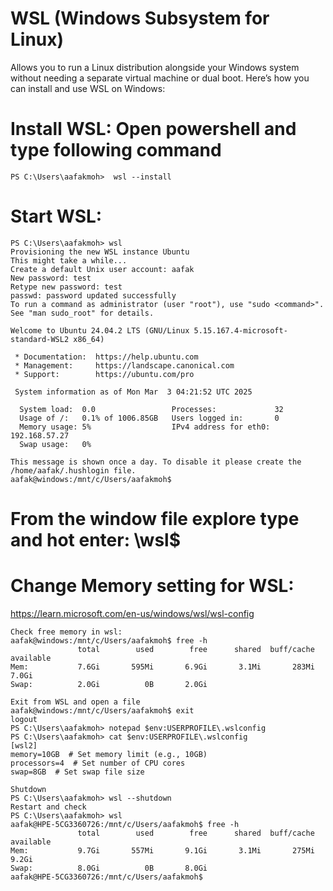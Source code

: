 # WSL (Windows Subsystem for Linux)
Allows you to run a Linux distribution alongside your Windows system without needing a separate virtual machine or dual boot.
Here’s how you can install and use WSL on Windows:

# Install WSL:  Open powershell and type following command
```
PS C:\Users\aafakmoh>  wsl --install
```
# Start WSL:
```
PS C:\Users\aafakmoh> wsl
Provisioning the new WSL instance Ubuntu
This might take a while...
Create a default Unix user account: aafak
New password: test
Retype new password: test
passwd: password updated successfully
To run a command as administrator (user "root"), use "sudo <command>".
See "man sudo_root" for details.

Welcome to Ubuntu 24.04.2 LTS (GNU/Linux 5.15.167.4-microsoft-standard-WSL2 x86_64)

 * Documentation:  https://help.ubuntu.com
 * Management:     https://landscape.canonical.com
 * Support:        https://ubuntu.com/pro

 System information as of Mon Mar  3 04:21:52 UTC 2025

  System load:  0.0                 Processes:             32
  Usage of /:   0.1% of 1006.85GB   Users logged in:       0
  Memory usage: 5%                  IPv4 address for eth0: 192.168.57.27
  Swap usage:   0%

This message is shown once a day. To disable it please create the
/home/aafak/.hushlogin file.
aafak@windows:/mnt/c/Users/aafakmoh$
```

# From the window file explore type and hot enter: \\wsl$

# Change Memory setting for WSL:
https://learn.microsoft.com/en-us/windows/wsl/wsl-config

```
Check free memory in wsl:
aafak@windows:/mnt/c/Users/aafakmoh$ free -h
               total        used        free      shared  buff/cache   available
Mem:           7.6Gi       595Mi       6.9Gi       3.1Mi       283Mi       7.0Gi
Swap:          2.0Gi          0B       2.0Gi

Exit from WSL and open a file
aafak@windows:/mnt/c/Users/aafakmoh$ exit
logout
PS C:\Users\aafakmoh> notepad $env:USERPROFILE\.wslconfig
PS C:\Users\aafakmoh> cat $env:USERPROFILE\.wslconfig
[wsl2]
memory=10GB  # Set memory limit (e.g., 10GB)
processors=4  # Set number of CPU cores
swap=8GB  # Set swap file size

Shutdown
PS C:\Users\aafakmoh> wsl --shutdown
Restart and check
PS C:\Users\aafakmoh> wsl
aafak@HPE-5CG3360726:/mnt/c/Users/aafakmoh$ free -h
               total        used        free      shared  buff/cache   available
Mem:           9.7Gi       557Mi       9.1Gi       3.1Mi       275Mi       9.2Gi
Swap:          8.0Gi          0B       8.0Gi
aafak@HPE-5CG3360726:/mnt/c/Users/aafakmoh$
```
